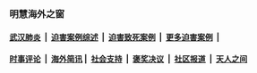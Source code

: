 
### 明慧海外之窗

####  [武汉肺炎](indexes/365.md?t=03311200) &nbsp;|&nbsp;  [迫害案例综述](indexes/328.md?t=03311200) &nbsp;|&nbsp; [迫害致死案例](indexes/277.md?t=03311200)  &nbsp;|&nbsp; [更多迫害案例](indexes/81.md?t=03311200)  &nbsp;|&nbsp; 
####  [时事评论](indexes/19.md?t=03311200) &nbsp;|&nbsp; [海外简讯](indexes/245.md?t=03311200)&nbsp;|&nbsp;  [社会支持](indexes/140.md?t=03311200) &nbsp;|&nbsp; [褒奖决议](indexes/282.md?t=03311200) &nbsp;|&nbsp; [社区报道](indexes/91.md?t=03311200)  &nbsp;|&nbsp; [天人之间](indexes/78.md?t=03311200) 

